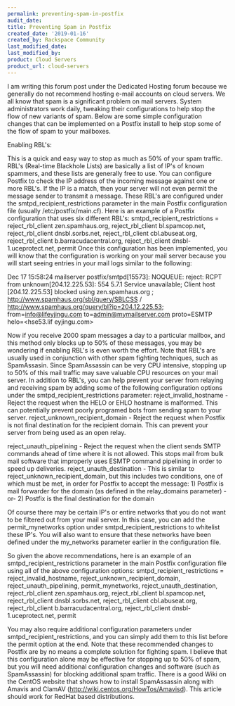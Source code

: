```yaml
---
permalink: preventing-spam-in-postfix
audit_date:
title: Preventing Spam in Postfix
created_date: '2019-01-16'
created_by: Rackspace Community
last_modified_date: 
last_modified_by: 
product: Cloud Servers
product_url: cloud-servers
---
```


I am writing this forum post under the Dedicated Hosting forum because we generally do not recommend hosting e-mail accounts on cloud servers.
We all know that spam is a significant problem on mail servers. System administrators work daily, tweaking their configurations to help stop the flow of new variants of spam. Below are some simple configuration changes that can be implemented on a Postfix install to help stop some of the flow of spam to your mailboxes.

Enabling RBL's:

This is a quick and easy way to stop as much as 50% of your spam traffic. RBL's (Real-time Blackhole Lists) are basically a list of IP's of known spammers, and these lists are generally free to use. You can configure Postfix to check the IP address of the incoming message against one or more RBL's. If the IP is a match, then your server will not even permit the message sender to transmit a message. These RBL's are configured under the smtpd_recipient_restrictions parameter in the main Postfix configuration file (usually /etc/postfix/main.cf). Here is an example of a Postfix configuration that uses six different RBL's:
smtpd_recipient_restrictions =
            reject_rbl_client zen.spamhaus.org,
            reject_rbl_client bl.spamcop.net,
            reject_rbl_client dnsbl.sorbs.net,
            reject_rbl_client cbl.abuseat.org,
            reject_rbl_client b.barracudacentral.org,
            reject_rbl_client dnsbl-1.uceprotect.net,
            permit
Once this configuration has been implemented, you will know that the configuration is working on your mail server because you will start seeing entries in your mail logs similar to the following:

Dec 17 15:58:24 mailserver postfix/smtpd[15573]: NOQUEUE: reject: RCPT from unknown[204.12.225.53]: 554 5.7.1 Service unavailable; Client host [204.12.225.53] blocked using zen.spamhaus.org ; http://www.spamhaus.org/sbl/query/SBLCSS / http://www.spamhaus.org/query/bl?ip=204.12.225.53; from=<info@lifeyjingu.com> to=<admin@mymailserver.com> proto=ESMTP helo=<hse53.lif eyjingu.com>

Now if you receive 2000 spam messages a day to a particular mailbox, and this method only blocks up to 50% of these messages, you may be wondering if enabling RBL's is even worth the effort. Note that RBL's are usually used in conjunction with other spam fighting techniques, such as SpamAssasin. Since SpamAssassin can be very CPU intensive, stopping up to 50% of this mail traffic may save valuable CPU resources on your mail server.
In addition to RBL's, you can help prevent your server from relaying and receiving spam by adding some of the following configuration options under the smtpd_recipient_restrictions parameter:
reject_invalid_hostname - Reject the request when the HELO or EHLO hostname is malformed. This can potentially prevent poorly programed bots from sending spam to your server.
reject_unknown_recipient_domain - Reject the request when Postfix is not final destination for the recipient domain. This can prevent your server from being used as an open relay.

reject_unauth_pipelining - Reject the request when the client sends SMTP commands ahead of time where it is not allowed. This stops mail from bulk mail software that improperly uses ESMTP command pipelining in order to speed up deliveries.
reject_unauth_destination - This is similar to reject_unknown_recipient_domain, but this includes two conditions, one of which must be met, in order for Postfix to accept the message: 1) Postfix is mail forwarder for the domain (as defined in the relay_domains parameter) -or- 2) Postfix is the final destination for the domain 

Of course there may be certain IP's or entire networks that you do not want to be filtered out from your mail server. In this case, you can add the permit_mynetworks option under smtpd_recipient_restrictions to whitelist these IP's. You will also want to ensure that these networks have been defined under the my_networks parameter earlier in the configuration file.


So given the above recommendations, here is an example of an smtpd_recipient_restrictions parameter in the main Postfix configuration file using all of the above configuration options:
smtpd_recipient_restrictions =
            reject_invalid_hostname,
            reject_unknown_recipient_domain,
            reject_unauth_pipelining,
            permit_mynetworks,
            reject_unauth_destination,
            reject_rbl_client zen.spamhaus.org,
            reject_rbl_client bl.spamcop.net,
            reject_rbl_client dnsbl.sorbs.net,
            reject_rbl_client cbl.abuseat.org,
            reject_rbl_client b.barracudacentral.org,
            reject_rbl_client dnsbl-1.uceprotect.net,
            permit


You may also require additional configuration parameters under smtpd_recipient_restrictions, and you can simply add them to this list before the permit option at the end.
Note that these recommended changes to Postfix are by no means a complete solution for fighting spam. I believe that this configuration alone may be effective for stopping up to 50% of spam, but you will need additional configuration changes and software (such as SpamAssassin) for blocking additional spam traffic. There is a good Wiki on the CentOS website that shows how to install SpamAssassin along with Amavis and ClamAV (http://wiki.centos.org/HowTos/Amavisd). This article should work for RedHat based distributions.

